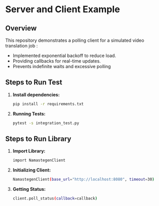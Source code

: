 # Server and Client Example

## Overview

This repository demonstrates a polling client for a simulated video translation job :

- Implemented exponential backoff to reduce load.
- Providing callbacks for real-time updates.
- Prevents indefinite waits and excessive polling

## Steps to Run Test

1. **Install dependencies:**
   ```bash
   pip install -r requirements.txt

2. **Running Tests:**
   ```bash
   pytest -s integration_test.py

## Steps to Run Library

1. **Import Library:**
   ```bash
   import NamastegenClient

2. **Initializing Client:**
   ```bash
   NamastegenClient(base_url="http://localhost:8080", timeout=30)

3. **Getting Status:**
   ```bash
   client.poll_status(callback=callback)


